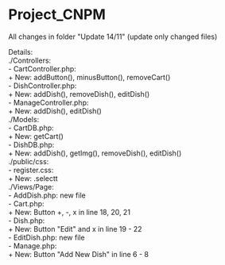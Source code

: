 # Project_CNPM
All changes in folder "Update 14/11" (update only changed files) <br/>

Details: <br/>
./Controllers: <br/>
    - CartController.php: <br/>
        + New: addButton(), minusButton(), removeCart() <br/>
    - DishController.php: <br/>
        + New: addDish(), removeDish(), editDish() <br/>
    - ManageController.php: <br/>
        + New: addDish(), editDish() <br/>
./Models: <br/>
    - CartDB.php: <br/>
        + New: getCart() <br/>
    - DishDB.php: <br/>
        + New: addDish(), getImg(), removeDish(), editDish() <br/>
./public/css: <br/>
    - register.css: <br/>
        + New: .selectt <br/>
./Views/Page: <br/>
    - AddDish.php: new file <br/>
    - Cart.php: <br/>
        + New: Button +, -, x in line 18, 20, 21 <br/>
    - Dish.php: <br/>
        + New: Button "Edit" and x in line 19 - 22 <br/>
    - EditDish.php: new file <br/>
    - Manage.php: <br/>
        + New: Button "Add New Dish" in line 6 - 8 <br/>
